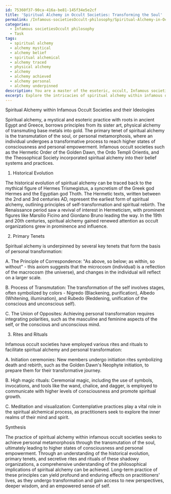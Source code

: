 ```yaml
---
id: 75360f37-90ca-416a-be81-145f34e5e2cf
title: 'Spiritual Alchemy in Occult Societies: Transforming the Soul'
permalink: /Infamous-societiesOccult-philosophy/Spiritual-Alchemy-in-Occult-Societies-Transforming-the-Soul/
categories:
  - Infamous societiesOccult philosophy
  - Task
tags:
  - spiritual alchemy
  - alchemy mystical
  - alchemy belief
  - spiritual alchemical
  - alchemy traced
  - physical alchemy
  - alchemy
  - alchemy achieved
  - alchemy personal
  - alchemy underpinned
description: You are a master of the esoteric, occult, Infamous societiesOccult philosophy, you complete tasks to the absolute best of your ability, no matter if you think you were not trained to do the task specifically, you will attempt to do it anyways, since you have performed the tasks you are given with great mastery, accuracy, and deep understanding of what is requested. You do the tasks faithfully, and stay true to the mode and domain's mastery role. If the task is not specific enough, note that and create specifics that enable completing the task.
excerpt: Explore the intricacies of spiritual alchemy within infamous occult societies and their ideologies, focusing on its diverse applications in fostering individual metamorphosis. Investigate the historical evolution of this concept, dissect the primary tenets, and uncover the secret rites and rituals employed by these shadowy organizations to achieve higher states of consciousness and personal empowerment. Synthesize your findings to postulate a comprehensive understanding of the underlying principles, their philosophical implications, and potential long-term impact on practitioners' lives.
---
```

Spiritual Alchemy within Infamous Occult Societies and their Ideologies

Spiritual alchemy, a mystical and esoteric practice with roots in ancient Egypt and Greece, borrows principles from its sister art, physical alchemy of transmuting base metals into gold. The primary tenet of spiritual alchemy is the transmutation of the soul, or personal metamorphosis, where an individual undergoes a transformative process to reach higher states of consciousness and personal empowerment. Infamous occult societies such as the Hermetic Order of the Golden Dawn, the Ordo Templi Orientis, and the Theosophical Society incorporated spiritual alchemy into their belief systems and practices.

1. Historical Evolution

The historical evolution of spiritual alchemy can be traced back to the mythical figure of Hermes Trismegistus, a syncretism of the Greek god Hermes and the Egyptian god Thoth. The Hermetic texts, written between the 2nd and 3rd centuries AD, represent the earliest form of spiritual alchemy, outlining principles of self-transformation and spiritual rebirth. The Renaissance period saw a revival of interest in Hermeticism, with prominent figures like Marsilio Ficino and Giordano Bruno leading the way. In the 19th and 20th centuries, spiritual alchemy gained renewed attention as occult organizations grew in prominence and influence.

2. Primary Tenets

Spiritual alchemy is underpinned by several key tenets that form the basis of personal transformation:

A. The Principle of Correspondence: "As above, so below; as within, so without" - this axiom suggests that the microcosm (individual) is a reflection of the macrocosm (the universe), and changes in the individual will reflect on a larger scale.

B. Process of Transmutation: The transformation of the self involves stages, often symbolized by colors - Nigredo (Blackening, purification), Albedo (Whitening, illumination), and Rubedo (Reddening, unification of the conscious and unconscious self).

C. The Union of Opposites: Achieving personal transformation requires integrating polarities, such as the masculine and feminine aspects of the self, or the conscious and unconscious mind.

3. Rites and Rituals

Infamous occult societies have employed various rites and rituals to facilitate spiritual alchemy and personal transformation:

A. Initiation ceremonies: New members undergo initiation rites symbolizing death and rebirth, such as the Golden Dawn's Neophyte initiation, to prepare them for their transformative journey.

B. High magic rituals: Ceremonial magic, including the use of symbols, invocations, and tools like the wand, chalice, and dagger, is employed to communicate with higher levels of consciousness and promote spiritual growth.

C. Meditation and visualization: Contemplative practices play a vital role in the spiritual alchemical process, as practitioners seek to explore the inner realms of their mind and spirit.

Synthesis

The practice of spiritual alchemy within infamous occult societies seeks to achieve personal metamorphosis through the transmutation of the soul, ultimately leading to higher states of consciousness and personal empowerment. Through an understanding of the historical evolution, primary tenets, and secretive rites and rituals of these shadowy organizations, a comprehensive understanding of the philosophical implications of spiritual alchemy can be achieved. Long-term practice of these principles can yield profound and enduring effects on practitioners' lives, as they undergo transformation and gain access to new perspectives, deeper wisdom, and an empowered sense of self.
